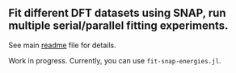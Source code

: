 ## Fit different DFT datasets using SNAP, run multiple serial/parallel fitting experiments.

See main [readme](https://github.com/cesmix-mit/AtomisticComposableWorkflows) file for details.

Work in progress. Currently, you can use `fit-snap-energies.jl`.
